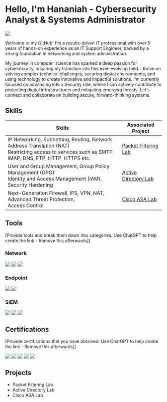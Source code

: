 # Hello, I'm Hananiah - Cybersecurity Analyst & Systems Administrator
<a href="https://www.linkedin.com/in/hgbadago/"><img src="https://img.shields.io/badge/-LinkedIn-0072b1?&style=for-the-badge&logo=linkedin&logoColor=white" /></a>

Welcome to my GitHub! I'm a results-driven IT professional with over 5 years of hands-on experience as an IT Support Engineer, backed by a strong foundation in networking and system administration. 

My journey in computer science has sparked a deep passion for cybersecurity, inspiring my transition into this ever-evolving field. I thrive on solving complex technical challenges, securing digital environments, and using technology to create innovative and impactful solutions. I’m currently focused on advancing into a Security role, where I can actively contribute to protecting digital infrastructures and mitigating emerging threats. Let’s connect and collaborate on building secure, forward-thinking systems.

## Skills

| Skills                                         | Associated Project         |
|-----------------------------------------------|----------------------------|
| IP Networking, Subnetting, Routing, Network Address Translation (NAT) <br> Restricting access to services such as SMTP, IMAP, DNS, FTP, HTTP, HTTPS etc.    | <a href="https://github.com/mmransem09/mmransem09/blob/main/PF/Routing.md">Packet Filtering Lab</a>|
| User and Group Management, Group Policy Management (GPO) <br> Identity and Access Management (IAM), Security Hardening| <a href="https://github.com/mmransem09/mmransem09/blob/main/doc/ADpage.md">Active Directory Lab</a>|
| Next-Generation Firewall, IPS, VPN, NAT, Advanced Threat Protection, <br>Access Control| <a href="https://google.com"> Cisco ASA Lab</a>|
## Tools
[Provide tools and break them down into categories. Use ChatGPT to help create the link - Remove this afterwards]]

### Network
<div>
    <img src="https://img.shields.io/badge/-Wireshark-1679A7?&style=for-the-badge&logo=Wireshark&logoColor=white" />
    <img src="https://img.shields.io/badge/-Suricata-EF3B2D?&style=for-the-badge&logo=Suricata&logoColor=white" />
    <img src="https://img.shields.io/badge/-Zeek-777BB4?&style=for-the-badge&logo=Zeek&logoColor=white" />
</div>

### Endpoint
<div>
    <img src="https://img.shields.io/badge/-Microsoft_Defender_for_Endpoint-00A4EF?&style=for-the-badge&logo=Microsoft&logoColor=white" />
    <img src="https://img.shields.io/badge/-Velociraptor-4B275F?&style=for-the-badge&logo=Velociraptor&logoColor=white" />
</div>

### SIEM
<div>
    <img src="https://img.shields.io/badge/-Microsoft_Sentinel-0078D4?&style=for-the-badge&logo=Microsoft&logoColor=white" />
    <img src="https://img.shields.io/badge/-Splunk-000000?&style=for-the-badge&logo=Splunk&logoColor=white" />
    <img src="https://img.shields.io/badge/-Elastic-005571?&style=for-the-badge&logo=Elastic&logoColor=white" />
</div>

## Certifications
[Provide certifications that you have obtained. Use ChatGPT to help create the link - Remove this afterwards]]
<div>
<img src="https://img.shields.io/badge/-Security%2B-FF0000?&style=for-the-badge&logo=CompTIA&logoColor=white" />
<img src="https://img.shields.io/badge/-Network%2B-007ACC?&style=for-the-badge&logo=CompTIA&logoColor=white" />
<img src="https://img.shields.io/badge/-A%2B-4D4D4D?&style=for-the-badge&logo=CompTIA&logoColor=white" />
<img src="https://img.shields.io/badge/-CDSA-006400?&style=for-the-badge&logoColor=white" />
<img src="https://img.shields.io/badge/-CCD-000080?&style=for-the-badge&logoColor=white" />
</div>

## Projects
- Packet Filtering Lab
- Active Directory Lab
- Cisco ASA Lab
